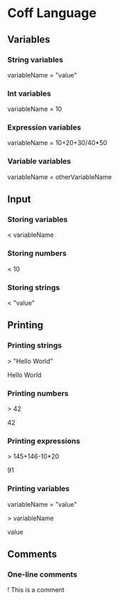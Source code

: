 # Coff Language

## Variables

### String variables

variableName = "value"

### Int variables

variableName = 10

### Expression variables

variableName = 10+20+30/40\*50

### Variable variables

variableName = otherVariableName

## Input

### Storing variables

< variableName

### Storing numbers

< 10

### Storing strings

< "value"

## Printing

### Printing strings

\> "Hello World"

Hello World

### Printing numbers

\> 42

42

### Printing expressions

\> 145+146-10\*20

91

### Printing variables

variableName = "value"

\> variableName

value

## Comments

### One-line comments

! This is a comment


